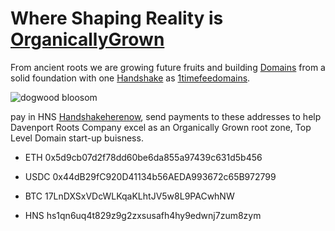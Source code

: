# Where Shaping Reality is [OrganicallyGrown](http://davenportrootscompany.organicallygrown/) 

From ancient roots we are growing future fruits and building [Domains](http://davenportrootscompany.hempdomain/) from a solid foundation with one [Handshake](https://handshake.org/) as [1timefeedomains](http://home.1timefeedomains/).

![dogwood bloosom](https://user-images.githubusercontent.com/37987346/90586437-31d33480-e1a5-11ea-9494-48fda41b18f3.jpg)

pay in HNS [Handshakeherenow](http://hns.handshakeherenow/), send payments to these addresses to help Davenport Roots Company excel as an Organically Grown root zone, Top Level Domain start-up buisness.

- ETH 0x5d9cb07d2f78dd60be6da855a97439c631d5b456

- USDC 0x44dB29fC920D41134b56AEDA993672c65B972799

- BTC 17LnDXSxVDcWLKqaKLhtJV5w8L9PACwhNW

- HNS hs1qn6uq4t829z9g2zxsusafh4hy9edwnj7zum8zym
